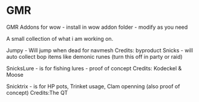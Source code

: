 # GMR
GMR Addons for wow - install in wow addon folder - modify as you need

A small collection of what i am working on.

Jumpy - Will jump when dead for navmesh
Credits: byproduct
Snicks - will auto collect bop items like demonic runes (turn this off in party or raid)

SnicksLure - is for fishing lures - proof of concept
Credits: Kodeckel & Moose

Snicktrix - is for HP pots, Trinket usage, Clam openning (also proof of concept)
Credits:The QT
